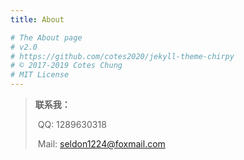 ```yaml
---
title: About

# The About page
# v2.0
# https://github.com/cotes2020/jekyll-theme-chirpy
# © 2017-2019 Cotes Chung
# MIT License
---
```


>  **联系我：**
>
> ​	QQ: 1289630318
>
> ​	Mail: seldon1224@foxmail.com

